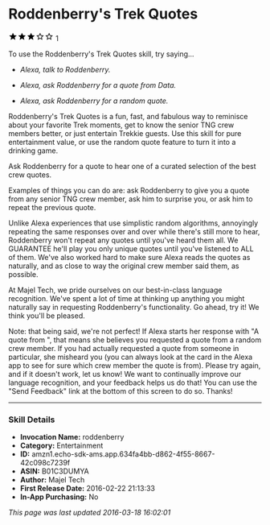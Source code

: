 # Roddenberry's Trek Quotes
![3 stars](../../../images/ic_star_black_18dp_1x.png)![3 stars](../../../images/ic_star_black_18dp_1x.png)![3 stars](../../../images/ic_star_black_18dp_1x.png)![3 stars](../../../images/ic_star_border_black_18dp_1x.png)![3 stars](../../../images/ic_star_border_black_18dp_1x.png) 1

To use the Roddenberry's Trek Quotes skill, try saying...

* *Alexa, talk to Roddenberry.*

* *Alexa, ask Roddenberry for a quote from Data.*

* *Alexa, ask Roddenberry for a random quote.*

Roddenberry's Trek Quotes is a fun, fast, and fabulous way to reminisce about your favorite Trek moments, get to know the senior TNG crew members better, or just entertain Trekkie guests. Use this skill for pure entertainment value, or use the random quote feature to turn it into a drinking game.

Ask Roddenberry for a quote to hear one of a curated selection of the best crew quotes.

Examples of things you can do are: ask Roddenberry to give you a quote from any senior TNG crew member, ask him to surprise you, or ask him to repeat the previous quote.

Unlike Alexa experiences that use simplistic random algorithms, annoyingly repeating the same responses over and over while there's still more to hear, Roddenberry won't repeat any quotes until you've heard them all. We GUARANTEE he'll play you only unique quotes until you've listened to ALL of them. We've also worked hard to make sure Alexa reads the quotes as naturally, and as close to way the original crew member said them, as possible.

At Majel Tech, we pride ourselves on our best-in-class language recognition. We've spent a lot of time at thinking up anything you might naturally say in requesting Roddenberry's functionality. Go ahead, try it! We think you'll be pleased.

Note: that being said, we're not perfect! If Alexa starts her response with "A quote from <crew member>", that means she believes you requested a quote from a random crew member. If you had actually requested a quote from someone in particular, she misheard you (you can always look at the card in the Alexa app to see for sure which crew member the quote is from). Please try again, and if it doesn't work, let us know! We want to continually improve our language recognition, and your feedback helps us do that! You can use the "Send Feedback" link at the bottom of this screen to do so. Thanks!

***

### Skill Details

* **Invocation Name:** roddenberry
* **Category:** Entertainment
* **ID:** amzn1.echo-sdk-ams.app.634fa4bb-d862-4f55-8667-42c098c7239f
* **ASIN:** B01C3DUMYA
* **Author:** Majel Tech
* **First Release Date:** 2016-02-22 21:13:33
* **In-App Purchasing:** No

*This page was last updated 2016-03-18 16:02:01*
